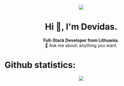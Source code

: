 <p align="center">
  <img src="https://i.imgur.com/H7pJQzU.gif">
</p>
  
<h1 align="center">Hi 👋, I'm Devidas.</h1>

<p align="center">
  <b>Full-Stack Developer from Lithuania.</b><br>
💬 Ask me about: anything you want.<br>
</p>

<h1 align="left">Github statistics:</h1>
<p align="center">
<img src="https://github-readme-stats.vercel.app/api?username=deejeexo&&show_icons=true&title_color=fe428e&icon_color=f8d847&text_color=a9fef7&bg_color=141321">
</p>

